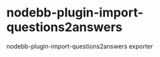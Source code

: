 nodebb-plugin-import-questions2answers
======================================

nodebb-plugin-import-questions2answers exporter

